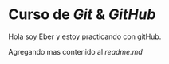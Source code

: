 # Curso de _Git_ & _GitHub_
Hola soy Eber y estoy practicando con gitHub.

Agregando mas contenido al _readme.md_
